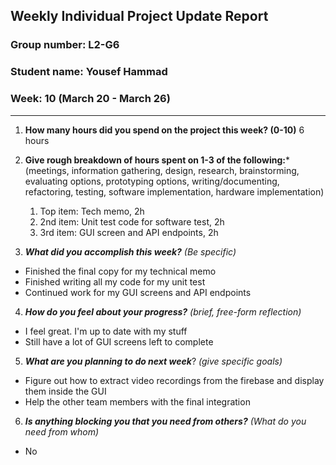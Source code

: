 ## Weekly Individual Project Update Report
### Group number: L2-G6
### Student name: Yousef Hammad
### Week: 10 (March 20 - March 26)
___
1. **How many hours did you spend on the project this week? (0-10)**
   6 hours

2. **Give rough breakdown of hours spent on 1-3 of the following:***
   (meetings, information gathering, design, research, brainstorming, evaluating options, prototyping options, writing/documenting, refactoring, testing, software implementation, hardware implementation)
   1. Top item: Tech memo, 2h
   2. 2nd item: Unit test code for software test, 2h
   3. 3rd item: GUI screen and API endpoints, 2h
   
3. ***What did you accomplish this week?*** _(Be specific)_
  - Finished the final copy for my technical memo
  - Finished writing all my code for my unit test
  - Continued work for my GUI screens and API endpoints

4. ***How do you feel about your progress?*** _(brief, free-form reflection)_
  - I feel great. I'm up to date with my stuff
  - Still have a lot of GUI screens left to complete
    
5. ***What are you planning to do next week***? _(give specific goals)_
  - Figure out how to extract video recordings from the firebase and display them inside the GUI
  - Help the other team members with the final integration 
    
6. ***Is anything blocking you that you need from others?*** _(What do you need from whom)_
  - No
